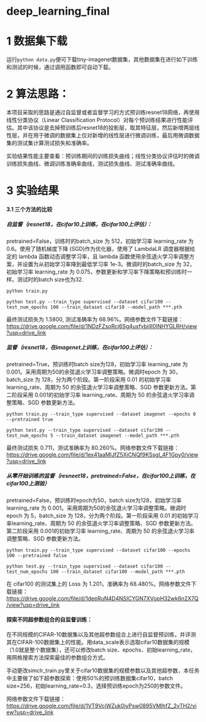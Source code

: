 # deep_learning_final

# 1 数据集下载

运行`python data.py`便可下载tiny-imagenet数据集，其他数据集在进行如下训练和测试的时候，通过调用函数即可自动下载。

# 2 算法思路：

本项目采取的思路是通过自监督或者监督学习的方式预训练resnet18网络，再使用线性分类协议（Linear Classification Protocol）对每个预训练结果进行性能评估。其中该协议是去掉预训练后resnet18的投影层，取其特征层，然后新增两层线性层，并在用于微调的数据集上仅对新增的线性层进行微调训练，最后用微调数据集的测试集计算测试损失和准确率。

实验结果性能主要查看：预训练期间的训练损失曲线；线性分类协议评估时的微调训练损失曲线、微调训练准确率曲线，测试损失曲线、测试准确率曲线。

# 3 实验结果

#### 3.1 三个方法的比较

##### 自监督（resnet18，在cifar10上训练，在cifar100上评估）：

pretrained=False，训练时的batch_size 为 512，初始学习率 learning_rate 为 0.6。使用了随机梯度下降 (SGD)作为优化器，使用了 LambdaLR 调度器根据给定的 lambda 函数动态调整学习率，且 lambda 函数使用余弦退火学习率调整方案，并设置为从初始学习率降到最低学习率 1e-3。微调时的batch_size 为 32，初始学习率 learning_rate 为 0.075，参数更新和学习率下降策略和预训练时一样。测试时的batch size也为32.

```
python train.py 

python test.py --train_type supervised --dataset cifar100 --test_num_epochs 100 --train_dataset cifar10 --model_path ***.pth
```
最终测试损失为 1.5800, 测试准确率为 68.96%。网络参数文件下载链接：https://drive.google.com/file/d/1NDzFZsoRcj6Sg4uxfybiiII0INHYGLRH/view?usp=drive_link

##### 监督（resnet18，在imagenet上训练，在cifar100上评估）：

pretrained=True，预训练时batch size为128，初始学习率 learning_rate 为 0.001。采用周期为50的余弦退火学习率调整策略。微调时epoch 为 30，batch_size 为 128，分为两个阶段。第一阶段采用 0.01 的初始学习率learning_rate、周期为 50 的余弦退火学习率调整策略、SGD 参数更新方法。第二阶段采用 0.001的初始学习率 learning_rate、周期为 50 的余弦退火学习率调整策略、SGD 参数更新方法。

```
python train.py --train_type supervised --dataset imagenet --epochs 0 --pretrained true

python test.py --train_type supervised --dataset cifar100 --test_num_epochs 5 --train_dataset imagenet --model_path ***.pth
```

最终测试损失 0.711，测试准确率为 80.260%。网络参数文件下载链接：https://drive.google.com/file/d/1ex41aaMlJfZ5XiCNQf9KSsgI_4F1Gpy0/view?usp=drive_link

##### 从零开始训练的监督（resneet18，pretrained=False，在cifar100上训练，在cifar100上测验）

pretrained=False，预训练时epoch为50，batch size为128，初始学习率 learning_rate 为 0.001。采用周期为50的余弦退火学习率调整策略。微调时epoch 为 5，batch_size 为 128，分为两个阶段。第一阶段采用 0.01 的初始学习率learning_rate、周期为 50 的余弦退火学习率调整策略、SGD 参数更新方法。第二阶段采用 0.001的初始学习率 learning_rate、周期为 50 的余弦退火学习率调整策略、SGD 参数更新方法。

```
python train.py --train_type supervised --dataset cifar100 --epochs 100 --pretrained false

python test.py --train_type supervised --dataset cifar100 --test_num_epochs 100 --train_dataset cifar100 --model_path ***.pth
```

在 cifar100 的测试集上的 Loss 为 1.201，准确率为 68.480%。网络参数文件下载链接：https://drive.google.com/file/d/1depRuN4D4NSICYGN7XVopH32wk6n2X7Q/view?usp=drive_link

#### 探索不同超参数组合的自监督训练：

在不同规模的CIFAR-10数据集以及其他超参数组合上进行自监督预训练，并评测其在CIFAR-100数据集上的性能。用data_scale表示选取cifar10数据集的规模（1.0就是整个数据集），还可以修改batch size、epochs、初始learning_rate，用网格搜索方法探索最佳的参数组合方式。

手动更改simclr_train.py里关于cifar10数据集的规模参数以及其他超参数，本任务中主要做了如下超参数探索：使用50%的预训练数据集cifar10，batch size=256，初始learning_rate=0.3，选择预训练epoch为250的参数文件。

网络参数文件下载链接：https://drive.google.com/file/d/1VT9VcjWZuk0iyPsw0895VMIhfZ_2vTH2/view?usp=drive_link






